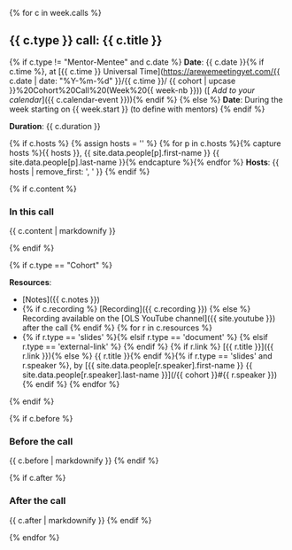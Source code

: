 {% for c in week.calls %}

## {{ c.type }} call: {{ c.title }}

{% if c.type != "Mentor-Mentee" and c.date %}
<i class="fas fa-calendar-alt"></i> **Date**: {{ c.date }}{% if c.time %}, at [{{ c.time }} Universal Time](https://arewemeetingyet.com/{{ c.date | date: "%Y-%m-%d" }}/{{ c.time }}/
{{ cohort | upcase }}%20Cohort%20Call%20(Week%20{{ week-nb }})) ([<i class="fas fa-calendar-plus"></i> *Add to your calendar*]({{ c.calendar-event }})){% endif %}
{% else %}
<i class="fas fa-calendar-alt"></i> **Date**: During the week starting on {{ week.start }} (to define with mentors)
{% endif %}

<i class="fas fa-clock"></i> **Duration**: {{ c.duration }}

{% if c.hosts %}
{% assign hosts = '' %}
{% for p in c.hosts %}{% capture hosts %}{{ hosts }}, {{ site.data.people[p].first-name }} {{ site.data.people[p].last-name }}{% endcapture %}{% endfor %}
<i class="fas fa-user-friends"></i> **Hosts**: {{ hosts | remove_first: ', ' }}
{% endif %}

{% if c.content %}
### In this call

{{ c.content | markdownify }}

{% endif %}

{% if c.type == "Cohort" %}

**Resources**:
- <i class="fas fa-clipboard"></i> [Notes]({{ c.notes }})
- <i class="fab fa-youtube"></i> {% if c.recording %} [Recording]({{ c.recording }}) {% else %} Recording available on the [OLS YouTube channel]({{ site.youtube }}) after the call {% endif %}
{% for r in c.resources %}
- {% if r.type == 'slides' %}<i class="fas fa-file-powerpoint"></i>{% elsif r.type == 'document' %} <i class="fas fa-file"></i>{% elsif r.type == 'external-link' %} <i class="fas fa-external-link-square-alt"></i>{% endif %} {% if r.link %} [{{ r.title }}]({{ r.link }}){% else %} {{ r.title }}{% endif %}{% if r.type == 'slides' and r.speaker %}, by [{{ site.data.people[r.speaker].first-name }} {{ site.data.people[r.speaker].last-name }}](/{{ cohort }}#{{ r.speaker }}) {% endif %}
{% endfor %}

{% endif %}

{% if c.before %}
### Before the call

{{ c.before | markdownify }}
{% endif %}

{% if c.after %}
### After the call

{{ c.after | markdownify }}
{% endif %}

{% endfor %}